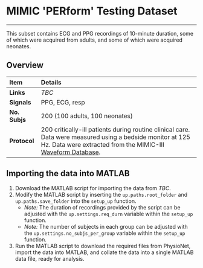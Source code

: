 # MIMIC 'PERform' Testing Dataset

---

This subset contains ECG and PPG recordings of 10-minute duration, some of which were acquired from adults, and some of which were acquired neonates.

## Overview

 Item | Details 
 :--- | :--- 
 **Links** | _TBC_
 **Signals** | PPG, ECG, resp
 **No. Subjs** | 200 (100 adults, 100 neonates)
 **Protocol** | 200 critically-ill patients during routine clinical care. Data were measured using a bedside monitor at 125 Hz. Data were extracted from the MIMIC-III [Waveform Database](https://physionet.org/content/mimic3wdb/1.0/).

## Importing the data into MATLAB

1. Download the MATLAB script for importing the data from _TBC_.
2. Modify the MATLAB script by inserting the `up.paths.root_folder` and `up.paths.save_folder` into the `setup_up` function.
   - _Note:_ The duration of recordings provided by the script can be adjusted with the `up.settings.req_durn` variable within the `setup_up` function.
   - _Note:_ The number of subjects in each group can be adjusted with the `up.settings.no_subjs_per_group` variable within the `setup_up` function.
3. Run the MATLAB script to download the required files from PhysioNet, import the data into MATLAB, and collate the data into a single MATLAB data file, ready for analysis.

